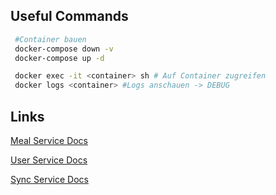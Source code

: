 ## Useful Commands

   ```bash
    #Container bauen
    docker-compose down -v                                                 
    docker-compose up -d

    docker exec -it <container> sh # Auf Container zugreifen
    docker logs <container> #Logs anschauen -> DEBUG
   ```

## Links 

[Meal Service Docs](http://localhost/meal/docs)

[User Service Docs](http://localhost/user/docs)

[Sync Service Docs](http://localhost/sync/docs)